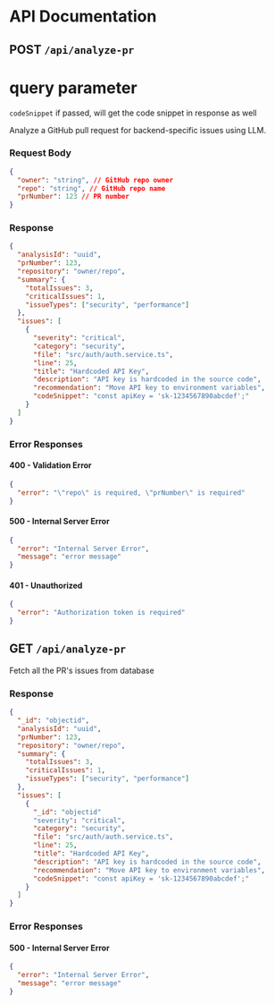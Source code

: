 # API Documentation

## POST `/api/analyze-pr`

# query parameter

`codeSnippet` if passed, will get the code snippet in response as well

Analyze a GitHub pull request for backend-specific issues using LLM.

### Request Body

```json
{
  "owner": "string", // GitHub repo owner
  "repo": "string", // GitHub repo name
  "prNumber": 123 // PR number
}
```

### Response

```json
{
  "analysisId": "uuid",
  "prNumber": 123,
  "repository": "owner/repo",
  "summary": {
    "totalIssues": 3,
    "criticalIssues": 1,
    "issueTypes": ["security", "performance"]
  },
  "issues": [
    {
      "severity": "critical",
      "category": "security",
      "file": "src/auth/auth.service.ts",
      "line": 25,
      "title": "Hardcoded API Key",
      "description": "API key is hardcoded in the source code",
      "recommendation": "Move API key to environment variables",
      "codeSnippet": "const apiKey = 'sk-1234567890abcdef';"
    }
  ]
}
```

### Error Responses

#### 400 - Validation Error

```json
{
  "error": "\"repo\" is required, \"prNumber\" is required"
}
```

#### 500 - Internal Server Error

```json
{
  "error": "Internal Server Error",
  "message": "error message"
}
```

#### 401 - Unauthorized

```json
{
  "error": "Authorization token is required"
}
```

## GET `/api/analyze-pr`

Fetch all the PR's issues from database

### Response

```json
{
  "_id": "objectid",
  "analysisId": "uuid",
  "prNumber": 123,
  "repository": "owner/repo",
  "summary": {
    "totalIssues": 3,
    "criticalIssues": 1,
    "issueTypes": ["security", "performance"]
  },
  "issues": [
    {
      "_id": "objectid"
      "severity": "critical",
      "category": "security",
      "file": "src/auth/auth.service.ts",
      "line": 25,
      "title": "Hardcoded API Key",
      "description": "API key is hardcoded in the source code",
      "recommendation": "Move API key to environment variables",
      "codeSnippet": "const apiKey = 'sk-1234567890abcdef';"
    }
  ]
}
```

### Error Responses

#### 500 - Internal Server Error

```json
{
  "error": "Internal Server Error",
  "message": "error message"
}
```
